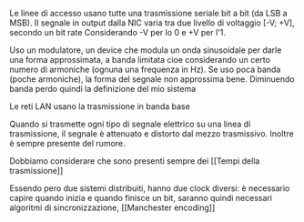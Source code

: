 Le linee di accesso usano tutte una trasmissione seriale bit a bit (da LSB a MSB).
Il segnale in output dalla NIC varia tra due livello di voltaggio \[-V; +V], secondo un bit rate
Considerando -V per lo 0 e +V per l'1.

Uso un modulatore, un device che modula un onda sinusoidale per darle una forma approssimata, a banda limitata cioe considerando un certo numero di armoniche (ognuna una frequenza in Hz). 
Se uso poca banda (poche armoniche), la forma del segnale non approssima bene. 
Diminuendo banda perdo quindi la definizione del mio sistema 

Le reti LAN usano la trasmissione in banda base

Quando si trasmette ogni tipo di segnale elettrico su una linea di trasmissione, il segnale è attenuato e distorto dal mezzo trasmissivo. Inoltre è sempre presente del rumore.

Dobbiamo considerare che sono presenti sempre dei [[Tempi della trasmissione]]

Essendo pero due sistemi distribuiti, hanno due clock diversi: è necessario capire quando inizia e quando finisce un bit, saranno quindi necessari algoritmi di sincronizzazione, [[Manchester encoding]]
